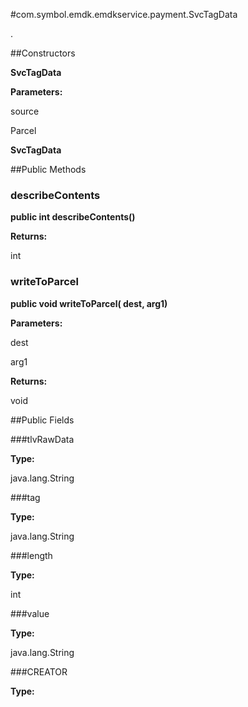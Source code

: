 #com.symbol.emdk.emdkservice.payment.SvcTagData

.



##Constructors

**SvcTagData**



**Parameters:**

source



Parcel

**SvcTagData**



##Public Methods

### describeContents

**public int describeContents()**



**Returns:**

int

### writeToParcel

**public void writeToParcel( dest,  arg1)**



**Parameters:**

dest

arg1

**Returns:**

void

##Public Fields

###tlvRawData



**Type:**

java.lang.String

###tag



**Type:**

java.lang.String

###length



**Type:**

int

###value



**Type:**

java.lang.String

###CREATOR



**Type:**

<any>

